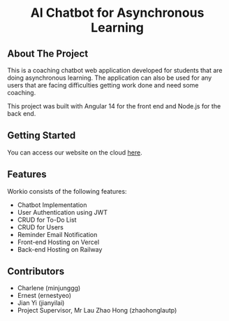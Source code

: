 <div align="center">

<h1 align="center">AI Chatbot for Asynchronous Learning</h1>
</div>

## About The Project

This is a coaching chatbot web application developed for students that are doing asynchronous learning. The application can also be used for any users that are facing difficulties getting work done and need some coaching. 

This project was built with Angular 14 for the front end and Node.js for the back end.

## Getting Started

You can access our website on the cloud [here](https://workio.vercel.app/ "Workio").

## Features

Workio consists of the following features:

- Chatbot Implementation
- User Authentication using JWT
- CRUD for To-Do List
- CRUD for Users
- Reminder Email Notification
- Front-end Hosting on Vercel
- Back-end Hosting on Railway

## Contributors

- Charlene (minjunggg)
- Ernest (ernestyeo)
- Jian Yi (jianyilai)
- Project Supervisor, Mr Lau Zhao Hong (zhaohonglautp)
